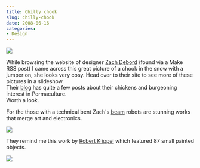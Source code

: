 ```yaml
---
title: Chilly chook
slug: chilly-chook
date: 2008-06-16
categories: 
- Design
---
```

![][williampickup]

While browsing the website of designer [Zach Debord][zachdebord] (found via a Make RSS post) I came across this&#xa0;great picture of a chook in the snow with a jumper on, she looks very cosy. Head over to their site to see more of these pictures in a&#xa0;slideshow.  
Their [blog][fadetofuture] has quite a few posts about their chickens and burgeoning interest in Permaculture.  
Worth a look.
  
For the those with a technical bent Zach's [beam][wikipedia] robots are stunning works that merge art and electronics.

![][williampickup 2]

They remind me this work by [Robert Klippel][sculpture] which featured 87 small painted objects.

![][williampickup 3]

[fadetofuture]: http://www.fadetofuture.com/
[sculpture]: http://www.sculpture.org/documents/scmag04/april04/WebSpecials/Klippel.shtml
[wikipedia]: http://en.wikipedia.org/wiki/BEAM_robotics
[williampickup]: /uploads/2014/01/8081964763.jpg
[williampickup 2]: /uploads/2014/01/8081967819.jpg
[williampickup 3]: /uploads/2014/01/8081963114.jpg
[zachdebord]: http://www.zachdebord.com/ "Zach Debord"